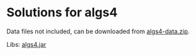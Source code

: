 # Solutions for algs4

Data files not included, can be downloaded from [algs4-data.zip](http://algs4.cs.princeton.edu/code/algs4-data.zip).

Libs: [algs4.jar](http://algs4.cs.princeton.edu/code/algs4.jar)
